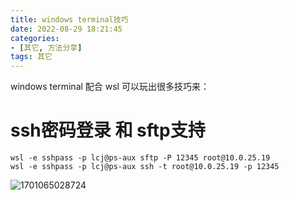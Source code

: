 ```yaml
---
title: windows terminal技巧
date: 2022-08-29 18:21:45
categories:
- [其它, 方法分享]
tags: 其它
---
```

windows terminal 配合 wsl 可以玩出很多技巧来：

# ssh密码登录 和 sftp支持

```shell
wsl -e sshpass -p lcj@ps-aux sftp -P 12345 root@10.0.25.19
wsl -e sshpass -p lcj@ps-aux ssh -t root@10.0.25.19 -p 12345
```

![1701065028724](../../../medias/images_0/windows_treminal/1701065028724.png)
